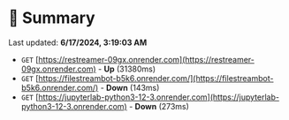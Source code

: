 # 📖 Summary
Last updated: **6/17/2024, 3:19:03 AM**

- `GET` [https://restreamer-09gx.onrender.com](https://restreamer-09gx.onrender.com) - **Up** (31380ms)
- `GET` [https://filestreambot-b5k6.onrender.com/](https://filestreambot-b5k6.onrender.com/) - **Down** (143ms)
- `GET` [https://jupyterlab-python3-12-3.onrender.com](https://jupyterlab-python3-12-3.onrender.com) - **Down** (273ms)
